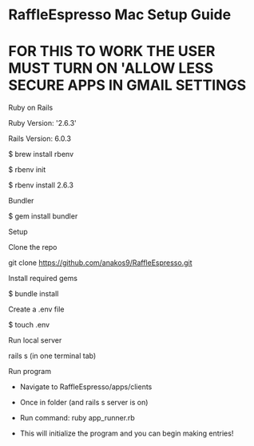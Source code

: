 # RaffleEspresso Mac Setup Guide

# FOR THIS TO WORK THE USER MUST TURN ON 'ALLOW LESS SECURE APPS IN GMAIL SETTINGS

Ruby on Rails

Ruby Version: '2.6.3'

Rails Version: 6.0.3

$ brew install rbenv

$ rbenv init

$ rbenv install 2.6.3


Bundler

$ gem install bundler


Setup

Clone the repo

git clone https://github.com/anakos9/RaffleEspresso.git

Install required gems

$ bundle install

Create a .env file

$ touch .env

Run local server

rails s (in one terminal tab)

Run program

- Navigate to RaffleEspresso/apps/clients

- Once in folder (and rails s server is on)

- Run command: ruby app_runner.rb 

- This will initialize the program and you can begin making entries!


